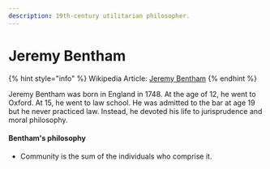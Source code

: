 ```yaml
---
description: 19th-century utilitarian philosopher.
---
```


# Jeremy Bentham

{% hint style="info" %}
Wikipedia Article: [Jeremy Bentham](https://en.wikipedia.org/wiki/Jeremy\_Bentham)
{% endhint %}

Jeremy Bentham was born in England in 1748. At the age of 12, he went to Oxford. At 15, he went to law school. He was admitted to the bar at age 19 but he never practiced law. Instead, he devoted his life to jurisprudence and moral philosophy.&#x20;

#### Bentham's philosophy

* Community is the sum of the individuals who comprise it.

